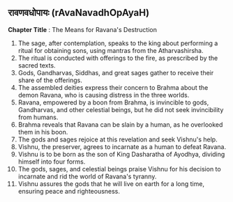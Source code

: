 ## रावणवधोपायः (rAvaNavadhOpAyaH)

**Chapter Title** : The Means for Ravana's Destruction

1. The sage, after contemplation, speaks to the king about performing a ritual for obtaining sons, using mantras from the Atharvashirsha.
2. The ritual is conducted with offerings to the fire, as prescribed by the sacred texts.
3. Gods, Gandharvas, Siddhas, and great sages gather to receive their share of the offerings.
4. The assembled deities express their concern to Brahma about the demon Ravana, who is causing distress in the three worlds.
5. Ravana, empowered by a boon from Brahma, is invincible to gods, Gandharvas, and other celestial beings, but he did not seek invincibility from humans.
6. Brahma reveals that Ravana can be slain by a human, as he overlooked them in his boon.
7. The gods and sages rejoice at this revelation and seek Vishnu's help.
8. Vishnu, the preserver, agrees to incarnate as a human to defeat Ravana.
9. Vishnu is to be born as the son of King Dasharatha of Ayodhya, dividing himself into four forms.
10. The gods, sages, and celestial beings praise Vishnu for his decision to incarnate and rid the world of Ravana's tyranny.
11. Vishnu assures the gods that he will live on earth for a long time, ensuring peace and righteousness.
